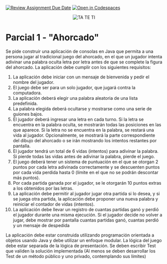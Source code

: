 [![Review Assignment Due Date](https://classroom.github.com/assets/deadline-readme-button-24ddc0f5d75046c5622901739e7c5dd533143b0c8e959d652212380cedb1ea36.svg)](https://classroom.github.com/a/Wr0AgWXs)
[![Open in Codespaces](https://classroom.github.com/assets/launch-codespace-7f7980b617ed060a017424585567c406b6ee15c891e84e1186181d67ecf80aa0.svg)](https://classroom.github.com/open-in-codespaces?assignment_repo_id=11053980)
<p align="center">
  <img src="./docs/_images/img.png" alt="TA TE TI"/>
</p>

# Parcial 1 - "Ahorcado"

Se pide construir una aplicación de consolas en Java que permita a una 
persona jugar al tradicional juego del ahorcado, en el que un jugador 
intenta adivinar una palabra oculta letra por letra antes de que se 
complete la figura del ahorcado. La aplicación debe cumplir con los 
siguientes requisitos:

1. La aplicación debe iniciar con un mensaje de bienvenida y pedir el nombre del jugador.
2. El juego debe ser para un solo jugador, que jugará contra la computadora. 
3. La aplicación deberá elegir una palabra aleatoria de una lista predefinida. 
4. La palabra elegida deberá ocultarse y mostrarse como una serie de guiones bajos. 
5. El jugador deberá ingresar una letra en cada turno. Si la letra se encuentra en la palabra oculta, se mostrarán todas las posiciones en las que aparece. Si la letra no se encuentra en la palabra, se restará una vida al jugador. Opcionalmente, se mostrará la parte correspondiente del dibujo del ahorcado o se irán mostrando los intentos restantes por pantalla. 
6. El jugador tendrá un total de 6 vidas (intentos) para adivinar la palabra. Si pierde todas las vidas antes de adivinar la palabra, pierde el juego. 
7. El juego deberá tener un sistema de puntuación en el que se otorgan 2 puntos por cada letra adivinada correctamente y se descuenten puntos por cada vida perdida hasta 0 (límite en el que no se podrán descontar más puntos). 
8. Por cada partida ganada por el jugador, se le otorgarán 10 puntos extras a los obtenidos por las letras. 
9. La aplicación debe permitir al jugador jugar otra partida si lo desea, y si se juega otra partida, la aplicación debe proponer una nueva palabra y reiniciar el contador de vidas (intentos). 
10. La aplicación debe llevar un registro de cuantas partidas ganó y perdió el jugador durante una misma ejecución. Si el jugador decide no volver a jugar, debe mostrar por pantalla cuantas partidas ganó, cuantas perdió y un mensaje de despedida


La aplicación debe estar construida utilizando programación orientada a 
objetos usando Java y debe utilizar un enfoque modular. La lógica del juego 
debe estar separada de la lógica de presentación. Se deben escribir Test que 
validen la solución implementada (Al menos se deben desarrollar los Test de un 
método público y uno privado, contemplando sus límites)
